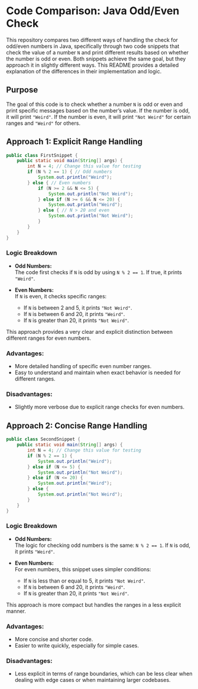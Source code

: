 # Code Comparison: Java Odd/Even Check

This repository compares two different ways of handling the check for odd/even numbers in Java, specifically through two code snippets that check the value of a number `N` and print different results based on whether the number is odd or even. Both snippets achieve the same goal, but they approach it in slightly different ways. This README provides a detailed explanation of the differences in their implementation and logic.

## Purpose
The goal of this code is to check whether a number `N` is odd or even and print specific messages based on the number’s value. If the number is odd, it will print `"Weird"`. If the number is even, it will print `"Not Weird"` for certain ranges and `"Weird"` for others.

## Approach 1: **Explicit Range Handling**

~~~java
public class FirstSnippet {
    public static void main(String[] args) {
        int N = 4; // Change this value for testing
        if (N % 2 == 1) { // Odd numbers
            System.out.println("Weird");
        } else { // Even numbers
            if (N >= 2 && N <= 5) {
                System.out.println("Not Weird");
            } else if (N >= 6 && N <= 20) {
                System.out.println("Weird");
            } else { // N > 20 and even
                System.out.println("Not Weird");
            }
        }
    }
}
~~~

### Logic Breakdown

- **Odd Numbers:**  
  The code first checks if `N` is odd by using `N % 2 == 1`. If true, it prints `"Weird"`.

- **Even Numbers:**  
  If `N` is even, it checks specific ranges:
  - If `N` is between 2 and 5, it prints `"Not Weird"`.
  - If `N` is between 6 and 20, it prints `"Weird"`.
  - If `N` is greater than 20, it prints `"Not Weird"`.

This approach provides a very clear and explicit distinction between different ranges for even numbers.

### Advantages:
- More detailed handling of specific even number ranges.
- Easy to understand and maintain when exact behavior is needed for different ranges.

### Disadvantages:
- Slightly more verbose due to explicit range checks for even numbers.


## Approach 2: **Concise Range Handling**

~~~java
public class SecondSnippet {
    public static void main(String[] args) {
        int N = 4; // Change this value for testing
        if (N % 2 == 1) {
            System.out.println("Weird");
        } else if (N <= 5) {
            System.out.println("Not Weird");
        } else if (N <= 20) {
            System.out.println("Weird");
        } else {
            System.out.println("Not Weird");
        }
    }
}
~~~
### Logic Breakdown

- **Odd Numbers:**  
  The logic for checking odd numbers is the same: `N % 2 == 1`. If `N` is odd, it prints `"Weird"`.

- **Even Numbers:**  
  For even numbers, this snippet uses simpler conditions:
  - If `N` is less than or equal to 5, it prints `"Not Weird"`.
  - If `N` is between 6 and 20, it prints `"Weird"`.
  - If `N` is greater than 20, it prints `"Not Weird"`.

This approach is more compact but handles the ranges in a less explicit manner.

### Advantages:
- More concise and shorter code.
- Easier to write quickly, especially for simple cases.

### Disadvantages:
- Less explicit in terms of range boundaries, which can be less clear when dealing with edge cases or when maintaining larger codebases.


